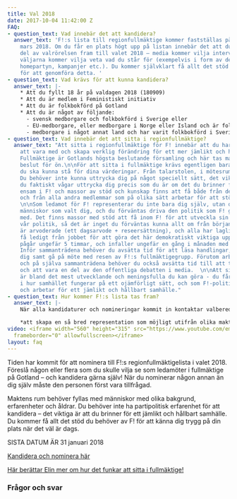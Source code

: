 ```yaml
---
title: Val 2018
date: 2017-10-04 11:42:00 Z
FAQ:
- question_text: Vad innebär det att kandidera?
  answer_text: 'F!:s lista till regionfullmäktige kommer fastställas på årsmötet i
    mars 2018. Om du får en plats högt upp på listan innebär det att du är en viktig
    del av valrörelsen fram till valet 2018 – media kommer vilja intervjua dig, och
    väljarna kommer vilja veta vad du står för (exempelvis i form av debattartiklar,
    homepartyn, kampanjer etc.). Du kommer självklart få allt det stöd du behöver
    för att genomföra detta. '
- question_text: Vad krävs för att kunna kandidera?
  answer_text: |-
    * Att du fyllt 18 år på valdagen 2018 (180909)
    * Att du är medlem i Feministiskt initiativ
    * Att du är folkbokförd på Gotland
    * Att du är något av följande:
      - svensk medborgare och folkbokförd i Sverige eller
      - EU-medborgare, eller medborgare i Norge eller Island och är folkbokförd i Sverige eller
      - medborgare i något annat land och har varit folkbokförd i Sverige i tre år
- question_text: Vad innebär det att sitta i regionfullmäktige?
  answer_text: "Att sitta i regionfullmäktige för F! innebär att du har möjlighet
    att vara med och skapa verklig förändring för ett mer jämlikt och hållbart samhälle.
    Fullmäktige är Gotlands högsta beslutande församling och här tas massor av viktiga
    beslut för ön.\n\nFör att sitta i fullmäktige krävs egentligen bara en sak: att
    du ska kunna stå för dina värderingar. Från talarstolen, i mötesrum och i media.
    Du behöver inte kunna uttrycka dig på något speciellt sätt, det viktiga är att
    du faktiskt vågar uttrycka dig precis som du är om det du brinner för. Du är aldrig
    ensam i F! och massor av stöd och kunskap finns att få både från de andra ledamöterna
    och från alla andra medlemmar som på olika sätt arbetar för att stötta ledamöterna.
    \n\nSom ledamot för F! representerar du inte bara dig själv, utan också alla de
    människor som valt dig, och du förväntas driva den politik som F! gått till val
    med. Det finns massor med stöd att få inom F! för att utveckla sin kunskap om
    vår politik, så det är inget du förväntas kunna allt om från början. \n\nFullmäktigesammanträdena
    är arvoderade (ett dagsarvode + reseersättning), och alla har laglig rätt att
    få ledigt från jobbet för att göra det här demokratiskt viktiga uppdraget. Sammanträdena
    pågår ungefär 5 timmar, och infaller ungefär en gång i månaden med sommaruppehåll.
    Inför sammanträdena behöver du avsätta tid för att läsa handlingar, förbereda
    dig samt gå på möte med resen av F!:s fullmäktigegrupp. Förutom arbetet inför
    och på själva sammanträdena behöver du också avsätta tid till att ta fram förslag,
    och att vara en del av den offentliga debatten i media.  \n\nAtt sitta i fullmäktige
    är bland det mest utvecklande och meningsfulla du kan göra - du får en inblick
    i hur samhället fungerar på ett ojämförligt sätt, och som F!-politiker är du med
    och arbetar för ett jämlikt och hållbart samhälle."
- question_text: Hur kommer F!:s lista tas fram?
  answer_text: |-
    När alla kandidaturer och nomineringar kommit in kontaktar valberedningen kandidaterna och genomför intervjuer. Utifrån det tar valberedningen fram ett förslag på en lista, baserat på intervjuerna och med ett intersektionellt perspektiv.* Listan till regionfullmäktige kommer slutligen röstas fram på F!:s årsmöte i mars 2018.

    *att skapa en så bred representation som möjligt utifrån olika maktordningar som kön, etnicitet, ålder osv.
video: <iframe width="560" height="315" src="https://www.youtube.com/embed/hUgtBMosU_w"
  frameborder="0" allowfullscreen></iframe>
layout: faq
---
```


Tiden har kommit för att nominera till F!:s regionfullmäktigelista i valet 2018. Föreslå någon eller flera som du skulle vilja se som ledamöter i fullmäktige på Gotland – och kandidera gärna själv! När du nominerar någon annan än dig själv måste den personen först vara tillfrågad.

Maktens rum behöver fyllas med människor med olika bakgrund, erfarenheter och åldrar. Du behöver inte ha partipolitisk erfarenhet för att kandidera – det viktiga är att du brinner för ett jämlikt och hållbart samhälle. Du kommer få allt det stöd du behöver av F! för att känna dig trygg på din plats när det väl är dags.

SISTA DATUM ÄR 31 januari 2018

[Kandidera och nominera här](https://docs.google.com/forms/d/e/1FAIpQLSdTQiW_RAVMjftGghayKm2zrcXLxZQlGn0-blQfinNQFf40cQ/viewform)

[Här berättar Elin mer om hur det funkar att sitta i fullmäktige!](https://youtu.be/Eec0Y0x6X4A)

### Frågor och svar